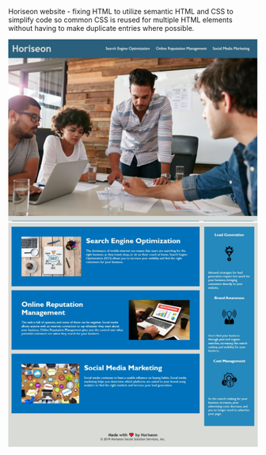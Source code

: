 Horiseon website - fixing HTML to utilize semantic HTML and CSS to simplify code so common CSS is reused for multiple HTML elements 
without having to make duplicate entries where possible.

![Alt text](./assets/images/nav_hero.JPG?raw=true "Navigation and Hero Section")
![Alt text](./assets/images/body_footer.JPG?raw=true "Body and footer Section")
